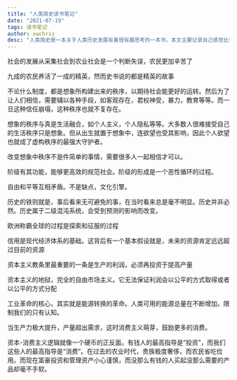 ```yaml
---
title: "人类简史读书笔记"
date: "2021-07-19"
tags: 读书笔记
author: xwchris
desc: "人类简史是一本关于人类历史发展有着很有趣思考的一本书，本文主要记录自己感觉比较重要的点，以待后面自己查阅和会议"
---
```


社会的发展从采集社会到农业社会是一个判断失误，农民更加辛苦了

九成的农民养活了一成的精英，然而史书说的都是精英的故事

不论什么制度，都是想象所构建出来的秩序，以期待社会能更好的运转。然后为了让人们相信，需要辅以各种手段，如客观存在，君权神受，暴力，教育等等。而一旦这种信任崩塌，这种秩序也就不复存在。

想象的秩序与真是生活融合，如个人主义，个人隐私等等。大多数人很难接受自己的生活秩序只是想象。但从出生就置于想象中，连欲望也受其影响，因此个人欲望也就成了虚构秩序的最强大守护者。

改变想象中秩序不是件简单的事情，需要很多人一起相信才可以。

阶级有其功能，能够更高效的规范社会。阶级的形成是一个恶性循环的过程。

自由和平等互相矛盾。不是缺点，文化引擎。

历史的铁则就是，事后看来无可避免的事，在当时看来总是毫不明显。历史并非必然。历史属于二级混沌系统，会受到预测的影响而改变。

欧洲称霸全球的过程是探索和征服的过程

信用是现代经济体系的基础。这背后有一个基本假设就是，未来的资源肯定远远超过目前的资源

资本主义教条里最重要的一条是生产的利润，必须再投资于提高产量

资本主义的地狱，完全的自由市场主义。它无法保证利润会以公平的方式取得或者以公平的方式分配

工业革命的核心，其实就是能源转换的革命。人类可用的能源总量在不断增加。限制我们的只有认知。

当生产力极大提升，产量超出需求，这时消费主义萌芽，鼓励更多的消费。

资本-消费主义逻辑就像一个硬币的正反面。有钱人的最高指导是“投资”，而我们这些人的最高指导是“消费”。在过去的农业时代，贵族极度奢侈，而农民省吃俭用。而现在富豪投资和管理资产小心谨慎，而没那么有钱的人买起没那么需要的产品却毫不手软。